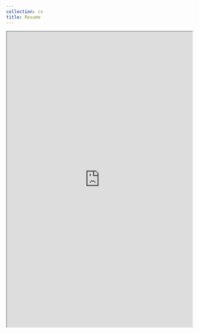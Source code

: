 ```yaml
---
collection: cv
title: Resume
---
```


<iframe src="https://harshshah99.github.io/files/Resume_Harsh.pdf" width="100%" height="800rem"> 
This browser does not support PDFs. Please download the PDF to view it: <a href="/pdf/Resume_Harsh.pdf">Download PDF</a>
<\iframe>

